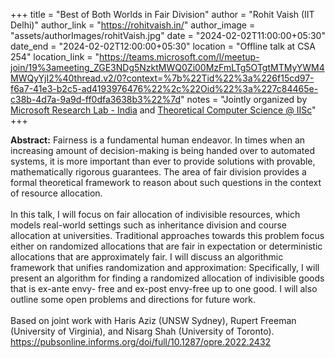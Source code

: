 +++
title = "Best of Both Worlds in Fair Division"
author = "Rohit Vaish (IIT Delhi)"
author_link = "https://rohitvaish.in/"
author_image = "assets/authorImages/rohitVaish.jpg"
date = "2024-02-02T11:00:00+05:30"
date_end = "2024-02-02T12:00:00+05:30"
location = "Offline talk at CSA 254"
location_link = "https://teams.microsoft.com/l/meetup-join/19%3ameeting_ZGE3NDg5NzktMWQ0Zi00MzFmLTg5OTgtMTMyYWM4MWQyYjI2%40thread.v2/0?context=%7b%22Tid%22%3a%226f15cd97-f6a7-41e3-b2c5-ad4193976476%22%2c%22Oid%22%3a%227c84465e-c38b-4d7a-9a9d-ff0dfa3638b3%22%7d"
notes = "Jointly organized by <a href = "https://www.microsoft.com/en-us/research/lab/microsoft-research-india/" target= "_blank">Microsoft Research Lab - India</a> and <a href='https://www.csa.iisc.ac.in/theoretical-computer-science/' target= "_blank">Theoretical Computer Science @ IISc</a>"
+++

<b>Abstract:</b>
Fairness is a fundamental human endeavor. In times when an increasing amount of decision-making is being handed over 
to automated systems, it is more important than ever to provide solutions with provable, mathematically rigorous 
guarantees. The area of fair division provides a formal theoretical framework to reason about such questions in the 
context of resource allocation.
<br><br>
In this talk, I will focus on fair allocation of indivisible resources, which models real-world settings such as 
inheritance division and course allocation at universities. Traditional approaches towards this problem focus either 
on randomized allocations that are fair in expectation or deterministic allocations that are approximately fair. 
I will discuss an algorithmic framework that unifies randomization and approximation: Specifically, I will present 
an algorithm for finding a randomized allocation of indivisible goods that is ex-ante envy- free and ex-post envy-free 
up to one good. I will also outline some open problems and directions for future work.
<br><br>
Based on joint work with Haris Aziz (UNSW Sydney), Rupert Freeman (University of Virginia), and Nisarg Shah (University of Toronto).
https://pubsonline.informs.org/doi/full/10.1287/opre.2022.2432